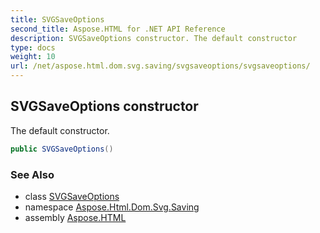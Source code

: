 ```yaml
---
title: SVGSaveOptions
second_title: Aspose.HTML for .NET API Reference
description: SVGSaveOptions constructor. The default constructor
type: docs
weight: 10
url: /net/aspose.html.dom.svg.saving/svgsaveoptions/svgsaveoptions/
---
```

## SVGSaveOptions constructor

The default constructor.

```csharp
public SVGSaveOptions()
```

### See Also

* class [SVGSaveOptions](../)
* namespace [Aspose.Html.Dom.Svg.Saving](../../../aspose.html.dom.svg.saving/)
* assembly [Aspose.HTML](../../../)
